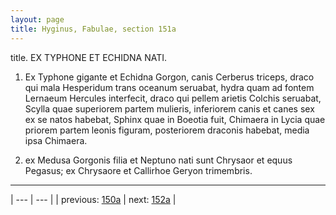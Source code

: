 ```yaml
---
layout: page
title: Hyginus, Fabulae, section 151a
---
```


title. EX TYPHONE ET ECHIDNA NATI.



1. Ex Typhone gigante et Echidna Gorgon, canis Cerberus triceps, draco qui mala Hesperidum trans oceanum seruabat, hydra quam ad fontem Lernaeum Hercules interfecit, draco qui pellem arietis Colchis seruabat, Scylla quae superiorem partem mulieris, inferiorem canis et canes sex ex se natos habebat, Sphinx quae in Boeotia fuit, Chimaera in Lycia quae priorem partem leonis figuram, posteriorem draconis habebat, media ipsa Chimaera.



2. ex Medusa Gorgonis filia et Neptuno nati sunt Chrysaor et equus Pegasus; ex Chrysaore et Callirhoe Geryon trimembris.



---

| --- | --- |
| previous: [150a](../150a/) | next: [152a](../152a/) |